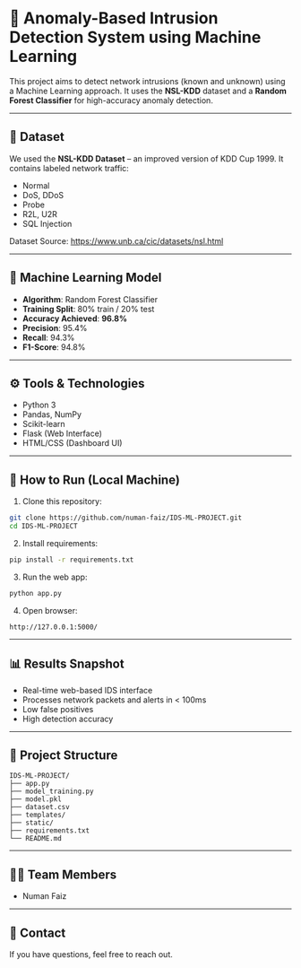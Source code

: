 # 🚨 Anomaly-Based Intrusion Detection System using Machine Learning

This project aims to detect network intrusions (known and unknown) using a Machine Learning approach. It uses the **NSL-KDD** dataset and a **Random Forest Classifier** for high-accuracy anomaly detection.

---

## 📁 Dataset

We used the **NSL-KDD Dataset** – an improved version of KDD Cup 1999. It contains labeled network traffic:  
- Normal  
- DoS, DDoS  
- Probe  
- R2L, U2R  
- SQL Injection

Dataset Source: https://www.unb.ca/cic/datasets/nsl.html

---

## 🧠 Machine Learning Model

- **Algorithm**: Random Forest Classifier  
- **Training Split**: 80% train / 20% test  
- **Accuracy Achieved**: **96.8%**  
- **Precision**: 95.4%  
- **Recall**: 94.3%  
- **F1-Score**: 94.8%

---

## ⚙️ Tools & Technologies

- Python 3  
- Pandas, NumPy  
- Scikit-learn  
- Flask (Web Interface)  
- HTML/CSS (Dashboard UI)

---

## 🚀 How to Run (Local Machine)

1. Clone this repository:
```bash
git clone https://github.com/numan-faiz/IDS-ML-PROJECT.git
cd IDS-ML-PROJECT
```

2. Install requirements:
```bash
pip install -r requirements.txt
```

3. Run the web app:
```bash
python app.py
```

4. Open browser:
```
http://127.0.0.1:5000/
```

---

## 📊 Results Snapshot

- Real-time web-based IDS interface  
- Processes network packets and alerts in < 100ms  
- Low false positives  
- High detection accuracy

---

## 📌 Project Structure

```
IDS-ML-PROJECT/
├── app.py
├── model_training.py
├── model.pkl
├── dataset.csv
├── templates/
├── static/
├── requirements.txt
└── README.md
```

---

## 👨‍💻 Team Members
- Numan Faiz  

---

## 📧 Contact

If you have questions, feel free to reach out.
